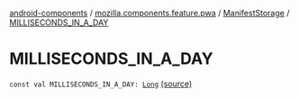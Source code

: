 [android-components](../../index.md) / [mozilla.components.feature.pwa](../index.md) / [ManifestStorage](index.md) / [MILLISECONDS_IN_A_DAY](./-m-i-l-l-i-s-e-c-o-n-d-s_-i-n_-a_-d-a-y.md)

# MILLISECONDS_IN_A_DAY

`const val MILLISECONDS_IN_A_DAY: `[`Long`](https://kotlinlang.org/api/latest/jvm/stdlib/kotlin/-long/index.html) [(source)](https://github.com/mozilla-mobile/android-components/blob/master/components/feature/pwa/src/main/java/mozilla/components/feature/pwa/ManifestStorage.kt#L100)
